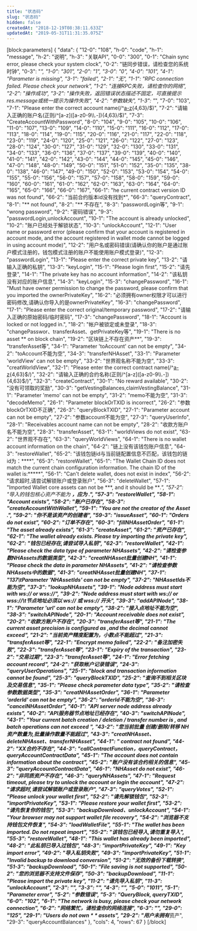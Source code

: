 ```yaml
---
title: "状态码"
slug: "状态码"
hidden: false
createdAt: "2018-12-19T08:38:11.633Z"
updatedAt: "2019-05-31T11:31:35.075Z"
---
```

[block:parameters]
{
  "data": {
    "12-0": "108",
    "h-0": "code",
    "h-1": "message",
    "h-2": "说明",
    "h-3": "关联API",
    "0-0": "300",
    "0-1": "Chain sync error, please check your system clock",
    "0-2": "链同步错误，请检查您的系统时钟",
    "0-3": "*",
    "1-0": "301",
    "2-0": "1",
    "3-0": "0",
    "4-0": "101",
    "4-1": "Parameter is missing",
    "3-1": "failed",
    "2-1": "无",
    "1-1": "RPC connection failed. Please check your network",
    "1-2": "连接RPC失败，请检查你的网络",
    "2-2": "操作成功",
    "3-2": "操作失败，返回错误状态描述不固定，可直接提示res.message或统一提示为操作失败",
    "4-2": "参数缺失",
    "1-3": "*",
    "7-0": "103",
    "7-1": "Please enter the correct account name(/^[a-z]([a-z0-9\\.-]){4,63}/$)",
    "7-2": "请输入正确的账户名(正则/^[a-z]([a-z0-9\\.-]){4,63}/$)",
    "7-3": "CreateAccountWithPassword",
    "8-0": "104",
    "9-0": "105",
    "10-0": "106",
    "11-0": "107",
    "13-0": "109",
    "14-0": "110",
    "15-0": "111",
    "16-0": "112",
    "17-0": "113",
    "18-0": "114",
    "19-0": "115",
    "20-0": "116",
    "21-0": "117",
    "22-0": "118",
    "23-0": "119",
    "24-0": "120",
    "25-0": "121",
    "26-0": "122",
    "27-0": "123",
    "28-0": "124",
    "30-0": "127",
    "31-0": "129",
    "32-0": "130",
    "33-0": "131",
    "34-0": "133",
    "36-0": "136",
    "37-0": "137",
    "39-0": "139",
    "40-0": "140",
    "41-0": "141",
    "42-0": "142",
    "43-0": "144",
    "44-0": "145",
    "45-0": "146",
    "47-0": "148",
    "48-0": "149",
    "50-0": "151",
    "51-0": "152",
    "35-0": "135",
    "38-0": "138",
    "46-0": "147",
    "49-0": "150",
    "52-0": "153",
    "53-0": "154",
    "54-0": "155",
    "55-0": "156",
    "56-0": "157",
    "57-0": "158",
    "58-0": "159",
    "59-0": "160",
    "60-0": "161",
    "61-0": "162",
    "62-0": "163",
    "63-0": "164",
    "64-0": "165",
    "65-0": "166",
    "66-0": "167",
    "66-1": "he current contract version ID was not found",
    "66-2": "当前合约版本id没有找到*",
    "66-3": "queryContract",
    "8-1": "** not found",
    "8-2": "** 不存在",
    "8-3": "passwordLogin等",
    "9-1": "wrong password",
    "9-2": "密码错误",
    "9-3": "passwordLogin,unlockAccount",
    "10-1": "The account is already unlocked",
    "10-2": "账户已经处于解锁状态",
    "10-3": "unlockAccount",
    "12-1": "User name or password error (please confirm that your account is registered in account mode, and the account registered in wallet mode cannot be logged in using account mode)",
    "12-2": "用户名或密码错误(请确认你的账户是通过账户模式注册的，钱包模式注册的账户不能使用账户模式登录)",
    "12-3": "passwordLogin",
    "13-1": "Please enter the correct private key",
    "13-2": "请输入正确的私钥",
    "13-3": "keyLogin",
    "15-1": "Please login first",
    "15-2": "请先登录",
    "14-1": "The private key has no account information",
    "14-2": "该私钥没有对应的账户信息",
    "14-3": "keyLogin",
    "15-3": "changePassword",
    "16-1": "Must have owner permission to change the password, please confirm that you imported the ownerPrivateKey",
    "16-2": "必须拥有owner权限才可以进行密码修改,请确认你导入的是ownerPrivateKey",
    "16-3": "changePassword",
    "17-1": "Please enter the correct original/temporary password",
    "17-2": "请输入正确的原始密码/临时密码",
    "17-3": "changePassword",
    "18-1": "Account is locked or not logged in.",
    "18-2": "帐户被锁定或未登录",
    "18-3": "changePasswor、transferAsset、getPrivateKey等",
    "19-1": "There is no asset ** on block chain",
    "19-2": "区块链上不存在资产**",
    "19-3": "transferAsset等",
    "34-1": "Parameter 'toAccount' can not be empty",
    "34-2": "toAccount不能为空",
    "34-3": "transferNHAsset",
    "33-1": "Parameter 'worldView' can not be empty",
    "33-2": "世界观名称不能为空",
    "33-3": "creatWorldView",
    "32-1": "Please enter the correct contract name(/^[a-z]([a-z0-9\\.-]){4,63}$/)",
    "32-2": "请输入正确的合约名称(正则/^[a-z]([a-z0-9\\.-]){4,63}$/)",
    "32-3": "createContract",
    "30-1": "No reward available",
    "30-2": "没有可领取的奖励",
    "30-3": "getVestingBalances,claimVestingBalance",
    "31-1": "Parameter 'memo' can not be empty",
    "31-2": "memo不能为空",
    "31-3": "decodeMemo",
    "26-1": "Parameter blockOrTXID is incorrect",
    "26-2": "参数blockOrTXID不正确",
    "26-3": "queryBlockTXID",
    "27-1": "Parameter account can not be empty",
    "27-2": "参数account不能为空",
    "27-3": "queryUserInfo",
    "28-1": "Receivables account name can not be empty",
    "28-2": "收款方账户名不能为空",
    "28-3": "transferAsset",
    "63-1": "worldViews do not exist",
    "63-2": "世界观不存在",
    "63-3": "queryWorldViews",
    "64-1": "There is no wallet account information on the chain",
    "64-2": "链上没有该钱包账户信息",
    "64-3": "restoreWallet",
    "65-2": "该钱包链id与当前链配置信息不匹配，该钱包的链id为：****",
    "65-3": "restoreWallet",
    "65-1": "The Wallet Chain ID does not match the current chain configuration information. The chain ID of the wallet is:*****",
    "56-1": "Can't delete wallet, does not exist in index",
    "56-2": "请求超时,请尝试解锁账户或登录账户",
    "56-3": "deleteWallet",
    "57-1": "Imported Wallet core assets can not be ***, and it should be ***.",
    "57-2": "导入的钱包核心资产不能为 ***，应为 ***.",
    "57-3": "restoreWallet",
    "58-1": "Account exists",
    "58-2": "账户已存在",
    "58-3": "createAccountWithWallet",
    "59-1": "You are not the creator of the Asset ***.",
    "59-2": "你不是该资产的创建者",
    "59-3": "issueAsset",
    "60-1": "Orders do not exist",
    "60-2": "订单不存在",
    "60-3": "fillNHAssetOrder",
    "61-1": "The asset already exists",
    "61-3": "createAsset",
    "61-2": "资产已存在",
    "62-1": "The wallet already exists. Please try importing the private key",
    "62-2": "钱包已经存在,请尝试导入私钥",
    "62-3": "restoreWallet",
    "42-1": "Please check the data type of parameter NHAssets",
    "42-2": "请检查参数NHAssets的数据类型",
    "42-3": "creatNHAsset批量创建NH",
    "41-1": "Please check the data in parameter NHAssets",
    "41-2": "请检查参数NHAssets中的数据",
    "41-3": "creatNHAsset批量创建NH",
    "37-1": "137\tParameter 'NHAssetIds' can not be empty",
    "37-2": "NHAssetIds不能为空",
    "37-3": "lookupNHAssets",
    "39-1": "Node address must start with ws:// or wss://",
    "39-2": "Node address must start with ws:// or wss://\t节点地址必须以 ws:// 或 wss:// 开头",
    "39-3": "addAPINode",
    "38-1": "Parameter 'url' can not be empty",
    "38-2": "接入点地址不能为空",
    "38-3": "switchAPINode",
    "20-1": "Account receivable does not exist",
    "20-2": "收款方账户不存在",
    "20-3": "transferAsset等",
    "21-1": "The current asset precision is configured as *,and the decimal cannot exceed",
    "21-2": "当前资产精度配置为*，小数点不能超过*",
    "21-3": "transferAsset等",
    "22-1": "Encrypt memo failed",
    "22-2": "备注加密失败",
    "22-3": "transferAsset等",
    "23-1": "Expiry of the transaction",
    "23-2": "交易过期",
    "23-3": "transferAsset等",
    "24-1": "Error fetching account record",
    "24-2": "获取帐户记录错误",
    "24-3": "queryUserOperations",
    "25-1": "block and transaction information cannot be found",
    "25-3": "queryBlockTXID",
    "25-2": "查询不到相关区块及交易信息",
    "35-1": "Please check parameter data type",
    "35-2": "请检查参数数据类型",
    "35-3": "creatNHAssetOrder",
    "36-1": "Parameter 'orderId' can not be empty",
    "36-2": "orderId不能为空",
    "36-3": "cancelNHAssetOrder",
    "40-1": "API server node address already exists",
    "40-2": "API服务器节点地址已经存在",
    "40-3": "switchAPINode",
    "43-1": "Your current batch creation / deletion / transfer number is *, and batch operations can not exceed *",
    "43-2": "您当前批量 创建/删除/转移 NH资产数量为*,批量操作数量不能超过*",
    "43-3": "creatNHAsset、deleteNHAsset、transferNHAsset",
    "44-1": "** contract not found",
    "44-2": "XX合约不存在",
    "44-3": "callContractFunction，queryContract，queryAccountContractData",
    "45-1": "The account does not contain information about the contract",
    "45-2": "账户没有该合约相关的信息",
    "45-3": "queryAccountContractData",
    "46-1": "NHAsset do not exist",
    "46-2": "非同质资产不存在",
    "46-3": "queryNHAssets",
    "47-1": "Request timeout, please try to unlock the account or login the account",
    "47-2": "请求超时,请尝试解锁账户或登录账户",
    "47-3": "queryVotes",
    "52-1": "Please unlock your wallet first",
    "52-2": "请先解锁钱包",
    "52-3": "importPrivateKey",
    "53-1": "Please restore your wallet first",
    "53-2": "请先恢复你的钱包",
    "53-3": "backupDownload、unlockAccount",
    "54-1": "Your browser may not support wallet file recovery",
    "54-2": "浏览器不支持钱包文件恢复",
    "54-3": "loadWalletFile",
    "55-1": "The wallet has been imported. Do not repeat import",
    "55-2": "该钱包已经导入,请勿重复导入",
    "55-3": "restoreWallet",
    "48-1": "This wallet has already been imported",
    "48-2": "此私钥已导入过钱包",
    "48-3": "importPrivateKey",
    "49-1": "Key import error",
    "49-2": "导入私钥失败",
    "49-3": "importPrivateKey",
    "51-1": "Invalid backup to download conversion",
    "51-2": "无效的备份下载转换",
    "51-3": "backupDownload",
    "50-1": "File saving is not supported",
    "50-2": "您的浏览器不支持文件保存",
    "50-3": "backupDownload",
    "11-1": "Please import the private key",
    "11-2": "请先导入私钥",
    "11-3": "unlockAccount",
    "2-3": "*",
    "3-3": "*",
    "4-3": "*",
    "5-0": "1011",
    "5-1": "Parameter error",
    "5-2": "参数错误",
    "5-3": "QueryBlock, queryTXID",
    "6-0": "102",
    "6-1": "The network is busy, please check your network connection",
    "6-2": "网络繁忙，请检查你的网络连接",
    "6-3": "*",
    "29-0": "125",
    "29-1": "Users do not own * * assets",
    "29-2": "用户未拥有***资产",
    "29-3": "queryAccountBalances"
  },
  "cols": 4,
  "rows": 67
}
[/block]